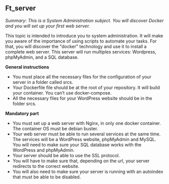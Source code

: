 ## Ft_server

*Summary: This is a System Administration subject. You will discover Docker and you
will set up your first web server.*

This topic is intended to introduce you to system administration. It will make you aware of the importance of using scripts to automate your tasks. For that, you will discover the "docker" technology and use it to install a complete web server. This server will run multiples services: Wordpress, phpMyAdmin, and a SQL database.

**General instructions**

* You must place all the necessary files for the configuration of your server in a folder called srcs.
* Your Dockerfile file should be at the root of your repository. It will build your container. You can’t use docker-compose.
* All the necessary files for your WordPress website should be in the folder srcs.

**Mandatory part**

* You must set up a web server with Nginx, in only one docker container. The container OS must be debian buster.
* Your web server must be able to run several services at the same time. The services will be a WordPress website, phpMyAdmin and MySQL. You will need to make sure your SQL database works with the WordPress and phpMyAdmin.
* Your server should be able to use the SSL protocol.
* You will have to make sure that, depending on the url, your server redirects to the correct website.
* You will also need to make sure your server is running with an autoindex that must be able to be disabled.